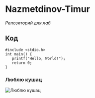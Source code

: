 # Nazmetdinov-Timur
_Репозиторий для лаб_
## Код
```
#include <stdio.h>
int main() {
   printf("Hello, World!");
   return 0;
}
```
### Люблю кушац
![Люблю кушац](https://media1.tenor.com/m/iaGQEpzcRW0AAAAd/yui.gif)
